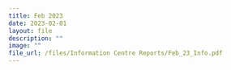 ```yaml
---
title: Feb 2023
date: 2023-02-01
layout: file
description: ""
image: ""
file_url: /files/Information Centre Reports/Feb_23_Info.pdf
---
```



